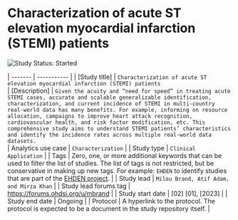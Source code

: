 Characterization of acute ST elevation myocardial infarction (STEMI) patients
=================

<img src="https://img.shields.io/badge/Study%20Status-Started-blue.svg" alt="Study Status: Started"> 

| ------- | ----------- |
| [Study title]      | `Characterization of acute ST elevation myocardial infarction (STEMI) patients`   
| [Description]      | `Given the acuity and “need for speed” in treating acute STEMI cases, accurate and scalable generalizable identification, characterization, and current incidence of STEMI in multi-country real-world data has many benefits. For example, informing on resource allocation, campaigns to improve heart attack recognition, cardiovascular health, and risk factor modification, etc. This comprehensive study aims to understand STEMI patients’ characteristics and identify the incidence rates across multiple real-world data datasets. `      
| Analytics use case | `Characterization` |
| Study type | `Clinical Application` |
| Tags | Zero, one, or more additional keywords that can be used to filter the list of studies. The list of tags is not restricted, but be conservative in making up new tags. For example: `EHDEN` to identify studies that are part of the [EHDEN project](https://www.ehden.eu/). |
| Study lead | `Milou Brand, Atif Adam, and Mirza Khan` |
| Study lead forums tag | https://forums.ohdsi.org/u/mbrand |
| Study start date | [02] [01], [2023] |
| Study end date | Ongoing | 
| Protocol | A hyperlink to the protocol. The protocol is expected to be a document in the study repository itself. | 


